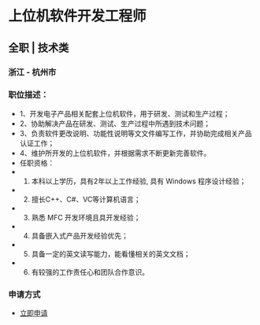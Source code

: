 
# 上位机软件开发工程师
## 全职  |  技术类
### 浙江 - 杭州市

### 职位描述：
- 1、开发电子产品相关配套上位机软件，用于研发、测试和生产过程；
- 2、协助解决产品在研发、测试、生产过程中所遇到技术问题；
- 3、负责软件更改说明、功能性说明等文文件编写工作，并协助完成相关产品认证工作；
- 4、维护所开发的上位机软件，并根据需求不断更新完善软件。
- 任职资格：
- 1. 本科以上学历，具有2年以上工作经验, 具有 Windows 程序设计经验；
- 2. 擅长C++、C#、VC等计算机语言；
- 3. 熟悉 MFC 开发环境且具开发经验；
- 4. 具备嵌入式产品开发经验优先；
- 5. 具备一定的英文读写能力，能看懂相关的英文文档；
- 6. 有较强的工作责任心和团队合作意识。
### 申请方式
- <a href="mailto:hr@tuya.com?subject=求职简历-上位机软件开发工程师-来自GitHub">立即申请</a>